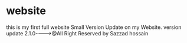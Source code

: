 # website
this is my first full website
Small Version Update on my Website.
version update 2.1.0---->@All Right Reserved by Sazzad hossain
